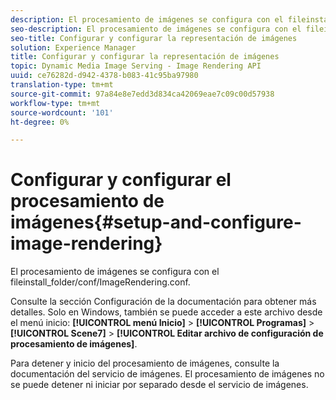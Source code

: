 ```yaml
---
description: El procesamiento de imágenes se configura con el fileinstall_folder/conf/ImageRendering.conf.
seo-description: El procesamiento de imágenes se configura con el fileinstall_folder/conf/ImageRendering.conf.
seo-title: Configurar y configurar la representación de imágenes
solution: Experience Manager
title: Configurar y configurar la representación de imágenes
topic: Dynamic Media Image Serving - Image Rendering API
uuid: ce76282d-d942-4378-b083-41c95ba97980
translation-type: tm+mt
source-git-commit: 97a84e8e7edd3d834ca42069eae7c09c00d57938
workflow-type: tm+mt
source-wordcount: '101'
ht-degree: 0%

---
```



# Configurar y configurar el procesamiento de imágenes{#setup-and-configure-image-rendering}

El procesamiento de imágenes se configura con el fileinstall_folder/conf/ImageRendering.conf.

Consulte la sección Configuración de la documentación para obtener más detalles. Solo en Windows, también se puede acceder a este archivo desde el menú inicio: **[!UICONTROL menú Inicio]** > **[!UICONTROL Programas]** > **[!UICONTROL Scene7]** > **[!UICONTROL Editar archivo de configuración de procesamiento de imágenes]**.

Para detener y inicio del procesamiento de imágenes, consulte la documentación del servicio de imágenes. El procesamiento de imágenes no se puede detener ni iniciar por separado desde el servicio de imágenes.
